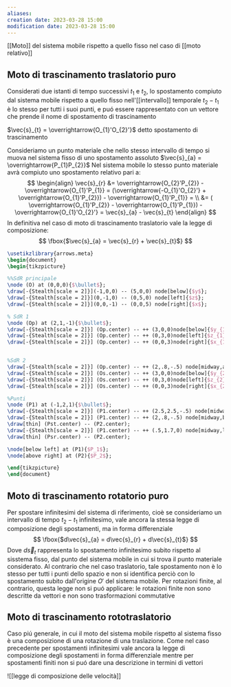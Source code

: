 ```yaml
---
aliases: 
creation date: 2023-03-28 15:00
modification date: 2023-03-28 15:00
---
```


[[Moto]] del sistema mobile rispetto a quello fisso nel caso di [[moto relativo]]



## Moto di trascinamento traslatorio puro
Considerati due istanti di tempo successivi $t_{1}$ e $t_{2}$, lo spostamento compiuto dal sistema mobile rispetto a quello fisso nell'[[intervallo]] temporale $t_{2}-t_{1}$ è lo stesso per tutti i suoi punti, e puó essere rappresentato con un vettore che prende il nome di spostamento di trascinamento

$\vec{s}_{t} = \overrightarrow{O_{1}'O_{2}'}$ detto spostamento di trascinamento

Consideriamo un punto materiale che nello stesso intervallo di tempo si muova nel sistema fisso di uno spostamento assoluto
$\vec{s}_{a} = \overrightarrow{P_{1}P_{2}}$
Nel sistema mobile lo stesso punto materiale avrà compiuto uno spostamento relativo pari a:
$$
\begin{align}
\vec{s}_{r} &= \overrightarrow{O_{2}'P_{2}} - \overrightarrow{O_{1}'P_{1}} = (\overrightarrow{-O_{1}'O_{2}'} + \overrightarrow{O_{1}'P_{2}}) - \overrightarrow{O_{1}'P_{1}} = \\
&= ( \overrightarrow{O_{1}'P_{2}} - \overrightarrow{O_{1}'P_{1}}) - \overrightarrow{O_{1}'O_{2}'} = \vec{s}_{a} - \vec{s}_{t} 
\end{align}
$$
In definitiva nel caso di moto di trascinamento traslatorio vale la legge di composizione:
$$
\fbox{$\vec{s}_{a} = \vec{s}_{r} + \vec{s}_{t}$}
$$

```tikz
\usetikzlibrary{arrows.meta}
\begin{document}
\begin{tikzpicture}

%%SdR principale
\node (O) at (0,0,0){$\bullet$};
\draw[-{Stealth[scale = 2]}](-1,0,0) -- (5,0,0) node[below]{$y$};
\draw[-{Stealth[scale = 2]}](0,-1,0) -- (0,5,0) node[left]{$z$};
\draw[-{Stealth[scale = 2]}](0,0,-1) -- (0,0,5) node[right]{$x$};

% SdR 1
\node (Op) at (2,1,-1){$\bullet$};
\draw[-{Stealth[scale = 2]}] (Op.center) -- ++ (3,0,0)node[below]{$y_{1}'$};
\draw[-{Stealth[scale = 2]}] (Op.center) -- ++ (0,3,0)node[left]{$z_{1}'$};
\draw[-{Stealth[scale = 2]}] (Op.center) -- ++ (0,0,3)node[right]{$x_{1}'$};


%SdR 2
\draw[-{Stealth[scale = 2]}] (Op.center) -- ++ (2,.8,-.5) node[midway,above]{$\vec{s}_t$}node(Os){} node[below right]{$O'_2$};
\draw[-{Stealth[scale = 2]}] (Os.center) -- ++ (3,0,0)node[below]{$y_{2}'$};
\draw[-{Stealth[scale = 2]}] (Os.center) -- ++ (0,3,0)node[left]{$z_{2}'$};
\draw[-{Stealth[scale = 2]}] (Os.center) -- ++ (0,0,3)node[right]{$x_{2}'$};

%Punti
\node (P1) at (-1,2,1){$\bullet$};
\draw[-{Stealth[scale = 2]}] (P1.center) -- ++ (2.5,2.5,-.5) node[midway,above]{$\vec{s}_a$} node(P2){};
\draw[-{Stealth[scale = 2]}] (P1.center) -- ++ (2,.8,-.5) node[midway,below]{$\vec{s}_t$} node(Pst){};
\draw[thin] (Pst.center) -- (P2.center);
\draw[-{Stealth[scale = 2]}] (P1.center) -- ++ (.5,1.7,0) node[midway,left]{$\vec{s}_r$} node(Psr){};
\draw[thin] (Psr.center) -- (P2.center);

\node[below left] at (P1){$P_1$};
\node[above right] at (P2){$P_2$};

\end{tikzpicture}
\end{document}
```

## Moto di trascinamento rotatorio puro
Per spostare infinitesimi del sistema di riferimento, cioè se consideriamo un intervallo di tempo $t_{2}-t_{1}$ infinitesimo, vale ancora la stessa legge di composizione degli spostamenti, ma in forma differenziale
$$
\fbox{$d\vec{s}_{a} = d\vec{s}_{r} + d\vec{s}_{t}$}
$$
Dove $d\vec{s}_{t}$ rappresenta lo spostamento infinitesimo subito rispetto al sisstema fisso, dal punto del sistema mobile in cui si trova il punto materiale considerato. Al contrario che nel caso traslatorio, tale spostamento non è lo stesso per tutti i punti dello spazio e non si identifica perciò con lo spostamento subito dall'origine $O'$ del sistema mobile.
Per rotazioni finite, al contrario, questa legge non si puó applicare: le rotazioni finite non sono descritte da vettori e non sono trasformazioni commutative


## Moto di trascinamento rototraslatorio
Caso piú generale, in cui il moto del sistema mobile rispetto al sistema fisso è una composizione di una rotazione di una traslazione. Come nel caso precedente per spostamenti infinitesimi vale ancora la legge di composizione degli spostamenti in forma differenziale mentre per spostamenti finiti non si puó dare una descrizione in termini di vettori

![[legge di composizione delle velocità]]
